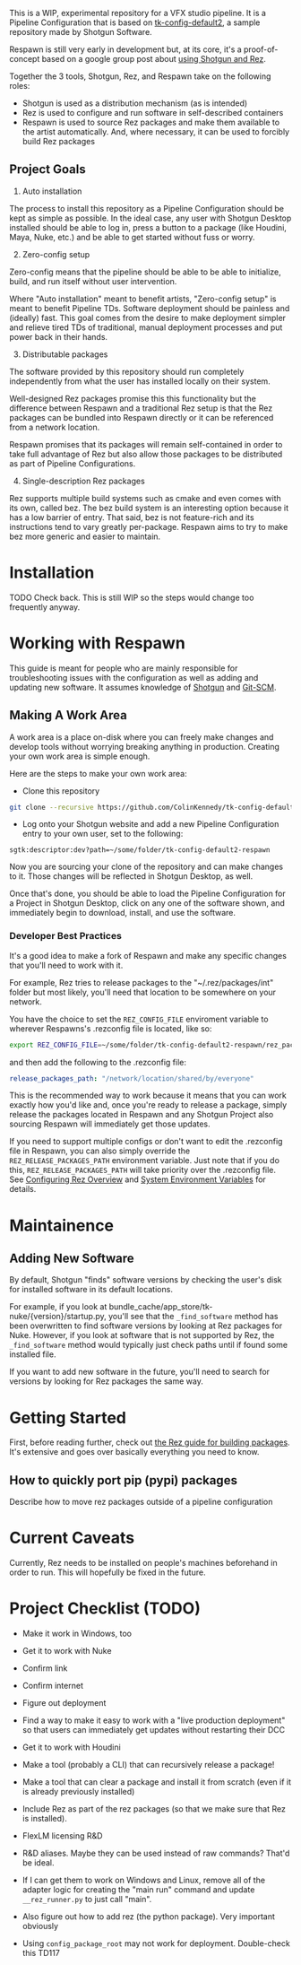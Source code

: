 This is a WIP, experimental repository for a VFX studio pipeline. It is
a Pipeline Configuration that is based on
[tk-config-default2](https://github.com/shotgunsoftware/tk-config-default2), a
sample repository made by Shotgun Software.

Respawn is still very early in development but, at its core, it's a
proof-of-concept based on a google group post about
[using Shotgun and Rez](https://groups.google.com/forum/#!topic/rez-config/U1wFOH_DHiM).

Together the 3 tools, Shotgun, Rez, and Respawn take on the following roles:
- Shotgun is used as a distribution mechanism (as is intended)
- Rez is used to configure and run software in self-described containers
- Respawn is used to source Rez packages and make them available to the artist
  automatically. And, where necessary, it can be used to forcibly build Rez packages


## Project Goals
1. Auto installation

The process to install this repository as a Pipeline Configuration should be
kept as simple as possible. In the ideal case, any user with Shotgun Desktop
installed should be able to log in, press a button to a package (like Houdini,
Maya, Nuke, etc.) and be able to get started without fuss or worry.

2. Zero-config setup

Zero-config means that the pipeline should be able to be able
to initialize, build, and run itself without user intervention.

Where "Auto installation" meant to benefit artists, "Zero-config setup" is
meant to benefit Pipeline TDs. Software deployment should be painless and
(ideally) fast. This goal comes from the desire to make deployment simpler
and relieve tired TDs of traditional, manual deployment processes and put power
back in their hands.

3. Distributable packages

The software provided by this repository should run completely independently
from what the user has installed locally on their system.

Well-designed Rez packages promise this this functionality but the difference
between Respawn and a traditional Rez setup is that the Rez packages can be
bundled into Respawn directly or it can be referenced from a network location.

Respawn promises that its packages will remain self-contained in order
to take full advantage of Rez but also allow those packages to be distributed
as part of Pipeline Configurations.

4. Single-description Rez packages

Rez supports multiple build systems such as cmake and even comes with its own,
called bez. The bez build system is an interesting option because it has a low
barrier of entry. That said, bez is not feature-rich and its instructions tend
to vary greatly per-package. Respawn aims to try to make bez more generic
and easier to maintain.


# Installation
TODO Check back. This is still WIP so the steps would change too frequently anyway.


# Working with Respawn
This guide is meant for people who are mainly responsible for troubleshooting
issues with the configuration as well as adding and updating new software. It
assumes knowledge of [Shotgun](https://www.shotgunsoftware.com/) and
[Git-SCM](https://git-scm.com/).


## Making A Work Area
A work area is a place on-disk where you can freely make changes and develop
tools without worrying breaking anything in production. Creating your own work
area is simple enough.

Here are the steps to make your own work area:

- Clone this repository

```bash
git clone --recursive https://github.com/ColinKennedy/tk-config-default2-respawn.git ~/some/folder/tk-config-default2-respawn
```

- Log onto your Shotgun website and add a new Pipeline Configuration entry to
  your own user, set to the following:

```
sgtk:descriptor:dev?path=~/some/folder/tk-config-default2-respawn
```

Now you are sourcing your clone of the repository and can make changes to it.
Those changes will be reflected in Shotgun Desktop, as well.

Once that's done, you should be able to load the Pipeline Configuration for
a Project in Shotgun Desktop, click on any one of the software shown,
and immediately begin to download, install, and use the software.


### Developer Best Practices
It's a good idea to make a fork of Respawn and make any specific changes that
you'll need to work with it.

For example, Rez tries to release packages to the "~/.rez/packages/int" folder
but most likely, you'll need that location to be somewhere on your network.

You have the choice to set the `REZ_CONFIG_FILE` enviroment variable to
wherever Respawns's .rezconfig file is located, like so:

```bash
export REZ_CONFIG_FILE=~/some/folder/tk-config-default2-respawn/rez_packages/.rezconfig
```

and then add the following to the .rezconfig file:

```yaml
release_packages_path: "/network/location/shared/by/everyone"
```

This is the recommended way to work because it means that you can work exactly
how you'd like and, once you're ready to release a package, simply release the
packages located in Respawn and any Shotgun Project also sourcing Respawn will
immediately get those updates.

If you need to support multiple configs or don't want to edit the .rezconfig
file in Respawn, you can also simply override the `REZ_RELEASE_PACKAGES_PATH`
environment variable. Just note that if you do this, `REZ_RELEASE_PACKAGES_PATH`
will take priority over the .rezconfig file. See
[Configuring Rez Overview](https://github.com/nerdvegas/rez/wiki/Configuring-Rez#overview)
and [System Environment Variables](https://github.com/nerdvegas/rez/wiki/Environment-Variables#system-environment-variables) for details.


# Maintainence
## Adding New Software
By default, Shotgun "finds" software versions by checking the user's disk for
installed software in its default locations.

For example, if you look at bundle_cache/app_store/tk-nuke/{version}/startup.py,
you'll see that the `_find_software` method has been overwritten to find
software versions by looking at Rez packages for Nuke. However, if you look at
software that is not supported by Rez, the `_find_software` method would
typically just check paths until if found some installed file.

If you want to add new software in the future, you'll need to search for
versions by looking for Rez packages the same way.


# Getting Started
First, before reading further, check out
[the Rez guide for building packages](https://github.com/nerdvegas/rez/wiki/Building-Packages).
It's extensive and goes over basically everything you need to know.


## How to quickly port pip (pypi) packages
Describe how to move rez packages outside of a pipeline configuration


# Current Caveats
Currently, Rez needs to be installed on people's machines beforehand in order to run.
This will hopefully be fixed in the future.


# Project Checklist (TODO)
- Make it work in Windows, too
- Get it to work with Nuke
 - Confirm link
 - Confirm internet
- Figure out deployment
- Find a way to make it easy to work with a "live production deployment" so
  that users can immediately get updates without restarting their DCC
- Get it to work with Houdini
- Make a tool (probably a CLI) that can recursively release a package!
- Make a tool that can clear a package and install it from scratch (even if it
  is already previously installed)
- Include Rez as part of the rez packages (so that we make sure that Rez is installed).
- FlexLM licensing R&D

- R&D aliases. Maybe they can be used instead of raw commands? That'd be ideal.
 - If I can get them to work on Windows and Linux, remove all of the adapter
   logic for creating the "main run" command and update `__rez_runner.py` to just
   call "main".
- Also figure out how to add rez (the python package). Very important obviously
- Using `config_package_root` may not work for deployment. Double-check this TD117
